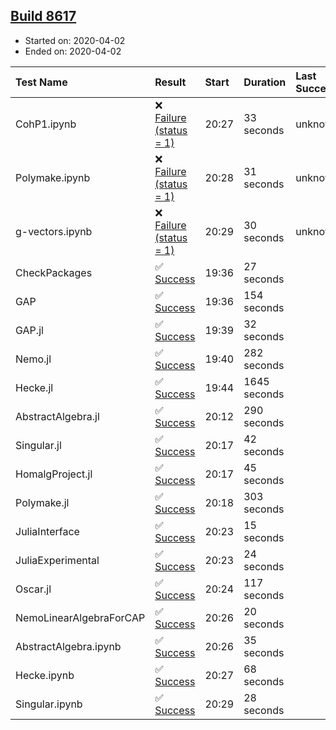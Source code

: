 ## [Build 8617](https://oscarci.mathematik.uni-kl.de/job/oscar/8617/)

* Started on: 2020-04-02
* Ended on: 2020-04-02

| Test Name    | Result | Start | Duration | Last Success | First Failure |
|:-------------|:-------|:------|:---------|:-------------|:--------------|
| CohP1.ipynb | ❌ [Failure (status = 1)](https://oscarci.mathematik.uni-kl.de/job/oscar/8617/artifact/logs/build-8617/CohP1.ipynb.log) | 20:27 | 33 seconds | unknown | unknown |
| Polymake.ipynb | ❌ [Failure (status = 1)](https://oscarci.mathematik.uni-kl.de/job/oscar/8617/artifact/logs/build-8617/Polymake.ipynb.log) | 20:28 | 31 seconds | unknown | unknown |
| g-vectors.ipynb | ❌ [Failure (status = 1)](https://oscarci.mathematik.uni-kl.de/job/oscar/8617/artifact/logs/build-8617/g-vectors.ipynb.log) | 20:29 | 30 seconds | unknown | unknown |
| CheckPackages | ✅ [Success](https://oscarci.mathematik.uni-kl.de/job/oscar/8617/artifact/logs/build-8617/CheckPackages.log) | 19:36 | 27 seconds |  |  |
| GAP | ✅ [Success](https://oscarci.mathematik.uni-kl.de/job/oscar/8617/artifact/logs/build-8617/GAP.log) | 19:36 | 154 seconds |  |  |
| GAP.jl | ✅ [Success](https://oscarci.mathematik.uni-kl.de/job/oscar/8617/artifact/logs/build-8617/GAP.jl.log) | 19:39 | 32 seconds |  |  |
| Nemo.jl | ✅ [Success](https://oscarci.mathematik.uni-kl.de/job/oscar/8617/artifact/logs/build-8617/Nemo.jl.log) | 19:40 | 282 seconds |  |  |
| Hecke.jl | ✅ [Success](https://oscarci.mathematik.uni-kl.de/job/oscar/8617/artifact/logs/build-8617/Hecke.jl.log) | 19:44 | 1645 seconds |  |  |
| AbstractAlgebra.jl | ✅ [Success](https://oscarci.mathematik.uni-kl.de/job/oscar/8617/artifact/logs/build-8617/AbstractAlgebra.jl.log) | 20:12 | 290 seconds |  |  |
| Singular.jl | ✅ [Success](https://oscarci.mathematik.uni-kl.de/job/oscar/8617/artifact/logs/build-8617/Singular.jl.log) | 20:17 | 42 seconds |  |  |
| HomalgProject.jl | ✅ [Success](https://oscarci.mathematik.uni-kl.de/job/oscar/8617/artifact/logs/build-8617/HomalgProject.jl.log) | 20:17 | 45 seconds |  |  |
| Polymake.jl | ✅ [Success](https://oscarci.mathematik.uni-kl.de/job/oscar/8617/artifact/logs/build-8617/Polymake.jl.log) | 20:18 | 303 seconds |  |  |
| JuliaInterface | ✅ [Success](https://oscarci.mathematik.uni-kl.de/job/oscar/8617/artifact/logs/build-8617/JuliaInterface.log) | 20:23 | 15 seconds |  |  |
| JuliaExperimental | ✅ [Success](https://oscarci.mathematik.uni-kl.de/job/oscar/8617/artifact/logs/build-8617/JuliaExperimental.log) | 20:23 | 24 seconds |  |  |
| Oscar.jl | ✅ [Success](https://oscarci.mathematik.uni-kl.de/job/oscar/8617/artifact/logs/build-8617/Oscar.jl.log) | 20:24 | 117 seconds |  |  |
| NemoLinearAlgebraForCAP | ✅ [Success](https://oscarci.mathematik.uni-kl.de/job/oscar/8617/artifact/logs/build-8617/NemoLinearAlgebraForCAP.log) | 20:26 | 20 seconds |  |  |
| AbstractAlgebra.ipynb | ✅ [Success](https://oscarci.mathematik.uni-kl.de/job/oscar/8617/artifact/logs/build-8617/AbstractAlgebra.ipynb.log) | 20:26 | 35 seconds |  |  |
| Hecke.ipynb | ✅ [Success](https://oscarci.mathematik.uni-kl.de/job/oscar/8617/artifact/logs/build-8617/Hecke.ipynb.log) | 20:27 | 68 seconds |  |  |
| Singular.ipynb | ✅ [Success](https://oscarci.mathematik.uni-kl.de/job/oscar/8617/artifact/logs/build-8617/Singular.ipynb.log) | 20:29 | 28 seconds |  |  |
